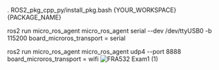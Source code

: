 . ROS2_pkg_cpp_py/install_pkg.bash {YOUR_WORKSPACE} {PACKAGE_NAME}
<!-- Serial Mode -->

ros2 run micro_ros_agent micro_ros_agent serial --dev /dev/ttyUSB0 -b 115200
board_microros_transport = serial
<!-- WIFI Mode -->

ros2 run micro_ros_agent micro_ros_agent udp4 --port 8888
board_microros_transport = wifi
![FRA532 Exam1 (1)](https://github.com/HBBEEP/FRA532_EXAM1_6406_6428_6471/assets/122891621/ab205c6f-c1be-4d90-b6af-18c05f907d9d)
